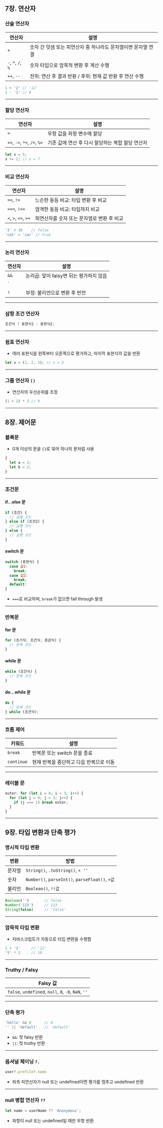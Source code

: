 ## 7장. 연산자

### 산술 연산자

| 연산자 | 설명 |
|--------|------|
| `+` | 숫자 간 덧셈 또는 피연산자 중 하나라도 문자열이면 문자열 연결 |
| `-`, `*`, `/`, `%` | 숫자 타입으로 암묵적 변환 후 계산 수행 |
| `++`, `--` | 전위: 연산 후 결과 반환 / 후위: 현재 값 반환 후 연산 수행 |

```js
1 + '2' // '12'
1 - '1' // 0
```

---

### 할당 연산자

| 연산자 | 설명 |
|--------|------|
| `=` | 우항 값을 좌항 변수에 할당 |
| `+=`, `-=`, `*=`, `/=`, `%=` | 기존 값에 연산 후 다시 할당하는 복합 할당 연산자 |

```js
let x = 5;
x += 2; // x = 7
```

---

### 비교 연산자

| 연산자 | 설명 |
|--------|------|
| `==`, `!=` | 느슨한 동등 비교: 타입 변환 후 비교 |
| `===`, `!==` | 엄격한 동등 비교: 타입까지 비교 |
| `<`, `>`, `<=`, `>=` | 피연산자를 숫자 또는 문자열로 변환 후 비교 |

```js
'2' > 10    // false
'cat' > 'car' // true
```

---

### 논리 연산자

| 연산자 | 설명 |
|--------|------|
| `&&` | 논리곱: 앞이 falsy면 뒤는 평가하지 않음 |
| `||` | 논리합: 앞이 truthy면 뒤는 평가하지 않음 |
| `!` | 부정: 불리언으로 변환 후 반전 |

---

### 삼항 조건 연산자

```js
조건식 ? 표현식1 : 표현식2;
```

---

### 쉼표 연산자

- 여러 표현식을 왼쪽부터 오른쪽으로 평가하고, 마지막 표현식의 값을 반환

```js
let x = (1, 2, 3); // x = 3
```

---

### 그룹 연산자 `()`

- 연산자의 우선순위를 조정

```js
(1 + 2) * 3 // 9
```

---

## 8장. 제어문

### 블록문

- 0개 이상의 문을 `{}`로 묶어 하나의 문처럼 사용

```js
{
  let a = 1;
  let b = 2;
}
```

---

### 조건문

#### if...else 문

```js
if (조건) {
  // 실행 코드
} else if (조건2) {
  // 실행 코드
} else {
  // 실행 코드
}
```

#### switch 문

```js
switch (표현식) {
  case 값1:
    break;
  case 값2:
    break;
  default:
}
```

- `===`로 비교하며, `break`가 없으면 fall through 발생

---

### 반복문

#### for 문

```js
for (초기식; 조건식; 증감식) {
  // 반복 코드
}
```

#### while 문

```js
while (조건식) {
  // 반복 코드
}
```

#### do...while 문

```js
do {
  // 반복 코드
} while (조건식);
```

---

### 흐름 제어

| 키워드 | 설명 |
|--------|------|
| `break` | 반복문 또는 switch 문을 종료 |
| `continue` | 현재 반복을 중단하고 다음 반복으로 이동 |

---

### 레이블 문

```js
outer: for (let i = 0; i < 3; i++) {
  for (let j = 0; j < 3; j++) {
    if (j === 1) break outer;
  }
}
```

---

## 9장. 타입 변환과 단축 평가

### 명시적 타입 변환

| 변환 | 방법 |
|------|------|
| 문자열 | `String()`, `.toString()`, `+ ''` |
| 숫자 | `Number()`, `parseInt()`, `parseFloat()`, `+값` |
| 불리언 | `Boolean()`, `!!값` |

```js
Boolean('')       // false
Number('123')     // 123
String(false)     // 'false'
```

---

### 암묵적 타입 변환

- 자바스크립트가 자동으로 타입 변환을 수행함

```js
1 + '2'     // '12'
'5' * 2     // 10
```

---

### Truthy / Falsy

| Falsy 값 |
|----------|
| `false`, `undefined`, `null`, `0`, `-0`, `NaN`, `''` |

---

### 단축 평가

```js
'hello' && 0      // 0
'' || 'default'   // 'default'
```

- `&&`: 첫 falsy 반환
- `||`: 첫 truthy 반환

---

### 옵셔널 체이닝 `?.`

```js
user?.profile?.name
```

- 좌측 피연산자가 null 또는 undefined이면 평가를 멈추고 undefined 반환

---

### null 병합 연산자 `??`

```js
let name = userName ?? 'Anonymous';
```

- 좌항이 null 또는 undefined일 때만 우항 반환

